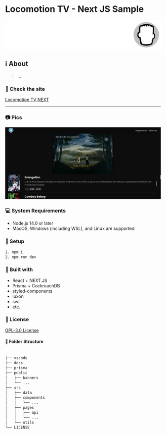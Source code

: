 # Locomotion TV - Next JS Sample

<img src="./public/logo_white.png" alt="Locomotion Logo" />

## :information_source: About

> ...

### :rocket: Check the site

[Locomotion TV NEXT](https://locomotion-tv-next.vercel.app/)

---

### :camera: Pics

<img src="./docs/index.png" alt="Index site of Locomotion TV NEXT" />

### :computer: System Requirements

- Node.js 14.0 or later
- MacOS, Windows (including WSL), and Linux are supported

### 🔧 Setup

```
1. npm i
2. npm run dev
```

### :pushpin: Built with

- React + NEXT.JS
- Prisma + CockroachDB
- styled-components
- luxon
- swr
- etc.

### :scroll: License

[GPL-3.0 License](https://github.com/falsepopsky/locomotion-tv-next/blob/main/LICENSE)

#### :open_file_folder: Folder Structure

<div style="margin: 20px 0;">

    .
    ├── vscode
    ├── docs
    ├── prisma
    ├── public
    │   ├── banners
    │   └── ...
    ├── src
    │   ├── data
    │   ├── components
    │   │   └── ...
    │   ├── pages
    │   │   ├── api
    │   │   └── ...
    │   └── utils
    └── LICENSE

</div>
